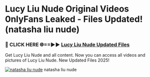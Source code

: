 # Lucy Liu Nude Original Videos 0nlyFans Leaked - Files Updated! (natasha liu nude)

<h3>🔴 CLICK HERE 🌐==►► <a href="https://tinyurl.com/2p9ay9w9" rel="nofollow">Lucy Liu Nude Updated Files</a></h3>

Get Lucy Liu Nude and all content. Now you can access all videos and pictures of Lucy Liu Nude. New Updated Files 2025!

[![natasha liu nude](https://i.imgur.com/KQgVmj3.gif)](https://tinyurl.com/2p9ay9w9)
natasha liu nude
